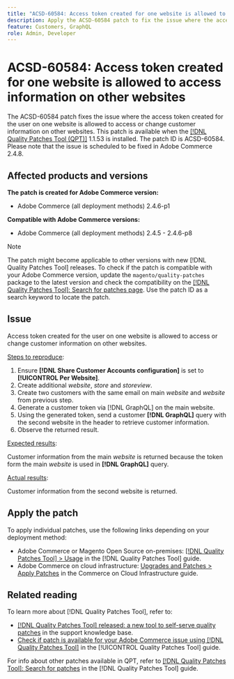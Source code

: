 ```yaml
---
title: "ACSD-60584: Access token created for one website is allowed to access information on other websites"
description: Apply the ACSD-60584 patch to fix the issue where the access token created for the user on one website is allowed to access or change customer information on other websites.
feature: Customers, GraphQL
role: Admin, Developer
---
```

# ACSD-60584: Access token created for one website is allowed to access information on other websites

The ACSD-60584 patch fixes the issue where the access token created for the user on one website is allowed to access or change customer information on other websites. This patch is available when the [[!DNL Quality Patches Tool (QPT)]](https://experienceleague.adobe.com/docs/commerce-operations/tools/quality-patches-tool/usage.html) 1.1.53 is installed. The patch ID is ACSD-60584. Please note that the issue is scheduled to be fixed in Adobe Commerce 2.4.8.

## Affected products and versions

**The patch is created for Adobe Commerce version:**

* Adobe Commerce (all deployment methods) 2.4.6-p1

**Compatible with Adobe Commerce versions:**

* Adobe Commerce (all deployment methods) 2.4.5 - 2.4.6-p8

>[!NOTE]
>
>The patch might become applicable to other versions with new [!DNL Quality Patches Tool] releases. To check if the patch is compatible with your Adobe Commerce version, update the `magento/quality-patches` package to the latest version and check the compatibility on the [[!DNL Quality Patches Tool]: Search for patches page](https://experienceleague.adobe.com/tools/commerce-quality-patches/index.html). Use the patch ID as a search keyword to locate the patch.

## Issue

Access token created for the user on one website is allowed to access or change customer information on other websites.

<u>Steps to reproduce</u>:

1. Ensure **[!DNL Share Customer Accounts configuration]** is set to **[!UICONTROL Per Website]**.
1. Create additional *website*, *store* and *storeview*.
1. Create two customers with the same email on main *website* and *website* from previous step.
1. Generate a customer token via [!DNL GraphQL] on the main website.
1. Using the generated token, send a customer **[!DNL GraphQL]** query with the second website in the header to retrieve customer information.
1. Observe the returned result.


<u>Expected results</u>:

Customer information from the main *website* is returned because the token form the main *website* is used in **[!DNL GraphQL]** query.

<u>Actual results</u>:

Customer information from the second website is returned.

## Apply the patch

To apply individual patches, use the following links depending on your deployment method:

* Adobe Commerce or Magento Open Source on-premises: [[!DNL Quality Patches Tool] > Usage](/help/tools/quality-patches-tool/usage.md) in the [!DNL Quality Patches Tool] guide.
* Adobe Commerce on cloud infrastructure: [Upgrades and Patches > Apply Patches](https://experienceleague.adobe.com/docs/commerce-cloud-service/user-guide/develop/upgrade/apply-patches.html) in the Commerce on Cloud Infrastructure guide.

## Related reading

To learn more about [!DNL Quality Patches Tool], refer to:

* [[!DNL Quality Patches Tool] released: a new tool to self-serve quality patches](https://experienceleague.adobe.com/en/docs/commerce-knowledge-base/kb/announcements/commerce-announcements/magento-quality-patches-released-new-tool-to-self-serve-quality-patches) in the support knowledge base.
* [Check if patch is available for your Adobe Commerce issue using [!DNL Quality Patches Tool]](/help/tools/quality-patches-tool/patches-available-in-qpt/check-patch-for-magento-issue-with-magento-quality-patches.md) in the [!UICONTROL Quality Patches Tool] guide.


For info about other patches available in QPT, refer to [[!DNL Quality Patches Tool]: Search for patches](https://experienceleague.adobe.com/tools/commerce-quality-patches/index.html) in the [!DNL Quality Patches Tool] guide.
